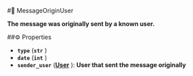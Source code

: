 #🔮 MessageOriginUser

**The message was originally sent by a known user.**

##⚙️ Properties

- **`type`** (**`str`** )
- **`date`** (**`int`** )
- **`sender_user`** (**[User](User.md)** ): **User that sent the message originally**
